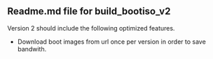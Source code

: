 Readme.md file for build_bootiso_v2
-----------------------------------
Version 2 should include the following optimized features.

- Download boot images from url once per version in order to save bandwith.
